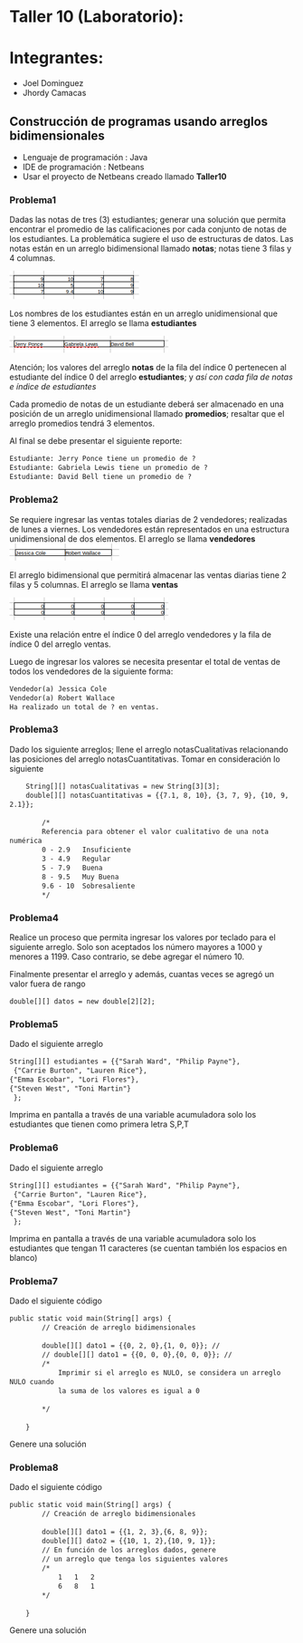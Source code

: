 # Taller 10 (Laboratorio):
# Integrantes:
- Joel Dominguez
- Jhordy Camacas
## Construcción de programas usando arreglos bidimensionales

* Lenguaje de programación : Java
* IDE de programación : Netbeans
* Usar el proyecto de Netbeans creado llamado **Taller10**

### Problema1

Dadas las notas de tres (3) estudiantes; generar una solución que permita encontrar el promedio de las calificaciones por cada conjunto de notas de los estudiantes.
La problemática sugiere el uso de estructuras de datos.
Las notas están en un arreglo bidimensional llamado **notas**; notas tiene 3 filas y 4 columnas.

![](https://raw.githubusercontent.com/IntroProgramacion-P-Oct20-Feb21/taller9/main/images/taller09-03-1.png)


Los nombres de los estudiantes están en un arreglo unidimensional que tiene 3 elementos. El arreglo se llama **estudiantes**

![](https://raw.githubusercontent.com/IntroProgramacion-P-Oct20-Feb21/taller9/main/images/taller09-03-2.png)

Atención; los valores del arreglo **notas**  de la fila del índice 0 pertenecen al estudiante del índice 0 del arreglo **estudiantes**; y *así con cada fila de notas e índice de estudiantes*

Cada promedio de notas de un estudiante deberá ser almacenado en una posición de un arreglo unidimensional llamado **promedios**; resaltar que el arreglo promedios tendrá 3 elementos.

Al final se debe presentar el siguiente reporte:
```
Estudiante: Jerry Ponce tiene un promedio de ?
Estudiante: Gabriela Lewis tiene un promedio de ?
Estudiante: David Bell tiene un promedio de ?
```

### Problema2

Se requiere ingresar las ventas totales diarias de 2 vendedores; realizadas de lunes a viernes.
Los vendedores están representados en una estructura unidimensional de dos elementos. El arreglo se llama **vendedores**
![](https://raw.githubusercontent.com/IntroProgramacion-P-Oct20-Feb21/taller9/main/images/taller09-04-2.png)

El arreglo bidimensional que permitirá almacenar las ventas diarias tiene 2 filas y 5 columnas. El arreglo se llama **ventas**

![](https://raw.githubusercontent.com/IntroProgramacion-P-Oct20-Feb21/taller9/main/images/taller09-04-1.png)

Existe una relación entre el índice 0 del arreglo vendedores y la fila de índice 0 del arreglo ventas.

Luego de ingresar los valores se necesita presentar el total de ventas de todos los vendedores de la siguiente forma:
```
Vendedor(a) Jessica Cole
Vendedor(a) Robert Wallace
Ha realizado un total de ? en ventas.
```

### Problema3
Dado los siguiente arreglos; llene el arreglo notasCualitativas relacionando las posiciones del arreglo notasCuantitativas. Tomar en consideración lo siguiente
```
	String[][] notasCualitativas = new String[3][3];
	double[][] notasCuantitativas = {{7.1, 8, 10}, {3, 7, 9}, {10, 9, 2.1}};

        /*
        Referencia para obtener el valor cualitativo de una nota numérica
        0 - 2.9   Insuficiente
        3 - 4.9   Regular
        5 - 7.9   Buena
        8 - 9.5   Muy Buena
        9.6 - 10  Sobresaliente  
        */
```

### Problema4
Realice un proceso que permita ingresar los valores por teclado para el siguiente arreglo. Solo son aceptados los número mayores a 1000 y menores a 1199. Caso contrario, se debe agregar el número 10.

Finalmente presentar el arreglo y además, cuantas veces se agregó un valor fuera de rango

```
double[][] datos = new double[2][2];
```

### Problema5
Dado el siguiente arreglo

```
String[][] estudiantes = {{"Sarah Ward", "Philip Payne"},
 {"Carrie Burton", "Lauren Rice"},
{"Emma Escobar", "Lori Flores"},
{"Steven West", "Toni Martin"}
 };
```
Imprima en pantalla a través de una variable acumuladora  solo los estudiantes que tienen como primera letra S,P,T

### Problema6
Dado el siguiente arreglo

```
String[][] estudiantes = {{"Sarah Ward", "Philip Payne"},
 {"Carrie Burton", "Lauren Rice"},
{"Emma Escobar", "Lori Flores"},
{"Steven West", "Toni Martin"}
 };
```
Imprima en pantalla a través de una variable acumuladora  solo los estudiantes que tengan 11 caracteres (se cuentan también los espacios en blanco)

### Problema7
Dado el siguiente código

```
public static void main(String[] args) {
        // Creación de arreglo bidimensionales

        double[][] dato1 = {{0, 2, 0},{1, 0, 0}}; //
        // double[][] dato1 = {{0, 0, 0},{0, 0, 0}}; //
        /*
            Imprimir si el arreglo es NULO, se considera un arreglo NULO cuando
            la suma de los valores es igual a 0

        */

    }
```
Genere una solución

### Problema8
Dado el siguiente código

```
public static void main(String[] args) {
        // Creación de arreglo bidimensionales

        double[][] dato1 = {{1, 2, 3},{6, 8, 9}};
        double[][] dato2 = {{10, 1, 2},{10, 9, 1}};
        // En función de los arreglos dados, genere
        // un arreglo que tenga los siguientes valores
        /*
            1   1   2
            6   8   1
        */

    }
```
Genere una solución
